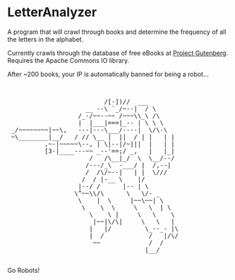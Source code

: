 LetterAnalyzer
==============

A program that will crawl through books and determine the frequency of all the letters in the alphabet.

Currently crawls through the database of free eBooks at <a href ="http://www.gutenberg.org/">Project Gutenberg</a>.
Requires the Apache Commons IO library.

After ~200 books, your IP is automatically banned for being a robot...
<pre><BR>
                          /[-])//  ___
                     __ --\ `_/~--|  / \
                   /_-/~~--~~ /~~~\\_\ /\
                   |  |___|===|_-- | \ \ \
 _/~~~~~~~~|~~\,   ---|---\___/----|  \/\-\
 ~\________|__/   / // \__ |  ||  / | |   | |
          ,~-|~~~~~\--, | \|--|/~|||  |   | |
          [3-|____---~~ _--'==;/ _,   |   |_|
                      /   /\__|_/  \  \__/--/
                     /---/_\  -___/ |  /,--|
                     /  /\/~--|   | |  \///
                    /  / |-__ \    |/
                   |--/ /      |-- | \
                  \^~~\\/\      \   \/- _
                   \    |  \     |~~\~~| \
                    \    \  \     \   \  | \
                      \    \ |     \   \    \
                       |~~|\/\|     \   \   |
                      |   |/         \_--_- |\
                      |  /            /   |/\/
                       ~~             /  /
                                     |__/
		
</pre>
Go Robots!
